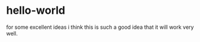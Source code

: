 # hello-world
for some excellent ideas
i think this is such a good idea that it will work very well.
